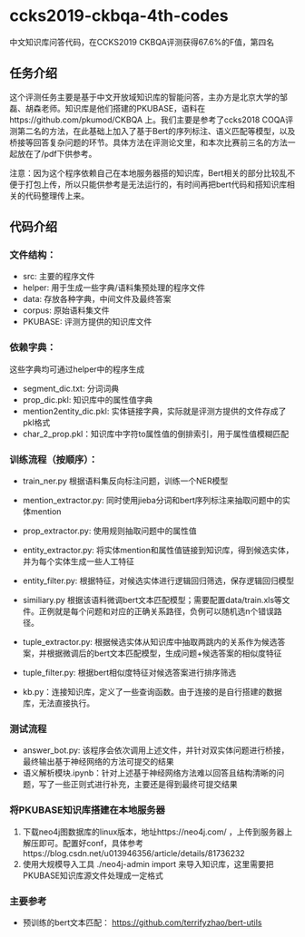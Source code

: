 # ccks2019-ckbqa-4th-codes
中文知识库问答代码，在CCKS2019 CKBQA评测获得67.6%的F值，第四名
## 任务介绍
  这个评测任务主要是基于中文开放域知识库的智能问答，主办方是北京大学的邹磊、胡森老师。知识库是他们搭建的PKUBASE，语料在https://github.com/pkumod/CKBQA 上。我们主要是参考了ccks2018 COQA评测第二名的方法，在此基础上加入了基于Bert的序列标注、语义匹配等模型，以及桥接等回答复杂问题的环节。具体方法在评测论文里，和本次比赛前三名的方法一起放在了/pdf下供参考。  
  
  注意：因为这个程序依赖自己在本地服务器搭的知识库，Bert相关的部分比较乱不便于打包上传，所以只能供参考是无法运行的，有时间再把bert代码和搭知识库相关的代码整理传上来。
## 代码介绍
  ### 文件结构：
  - src: 主要的程序文件
  - helper: 用于生成一些字典/语料集预处理的程序文件
  - data: 存放各种字典，中间文件及最终答案
  - corpus: 原始语料集文件
  - PKUBASE: 评测方提供的知识库文件
  ### 依赖字典：
  这些字典均可通过helper中的程序生成
  - segment_dic.txt: 分词词典
  - prop_dic.pkl: 知识库中的属性值字典
  - mention2entity_dic.pkl: 实体链接字典，实际就是评测方提供的文件存成了pkl格式
  - char_2_prop.pkl：知识库中字符to属性值的倒排索引，用于属性值模糊匹配
  ### 训练流程（按顺序）：
  - train_ner.py 根据语料集反向标注问题，训练一个NER模型
  - mention_extractor.py: 同时使用jieba分词和bert序列标注来抽取问题中的实体mention
  - prop_extractor.py: 使用规则抽取问题中的属性值
  - entity_extractor.py: 将实体mention和属性值链接到知识库，得到候选实体，并为每个实体生成一些人工特征
  - entity_filter.py: 根据特征，对候选实体进行逻辑回归筛选，保存逻辑回归模型
  
  - similiary.py 根据该语料微调bert文本匹配模型；需要配置data/train.xls等文件。正例就是每个问题和对应的正确关系路径，负例可以随机选n个错误路径。
  - tuple_extractor.py: 根据候选实体从知识库中抽取两跳内的关系作为候选答案，并根据微调后的bert文本匹配模型，生成问题+候选答案的相似度特征
  - tuple_filter.py: 根据bert相似度特征对候选答案进行排序筛选
  - kb.py：连接知识库，定义了一些查询函数。由于连接的是自行搭建的数据库，无法直接执行。
  ### 测试流程
  - answer_bot.py: 该程序会依次调用上述文件，并针对双实体问题进行桥接，最终输出基于神经网络的方法可提交的结果
  - 语义解析模块.ipynb：针对上述基于神经网络方法难以回答且结构清晰的问题，写了一些正则式进行补充，主要还是得到最终可提交结果
  ### 将PKUBASE知识库搭建在本地服务器
  1. 下载neo4j图数据库的linux版本，地址https://neo4j.com/ ，上传到服务器上解压即可。配置好conf，具体参考https://blog.csdn.net/u013946356/article/details/81736232 
  2. 使用大规模导入工具 ./neo4j-admin import 来导入知识库，这里需要把PKUBASE知识库源文件处理成一定格式
  ### 主要参考
  - 预训练的bert文本匹配： https://github.com/terrifyzhao/bert-utils
